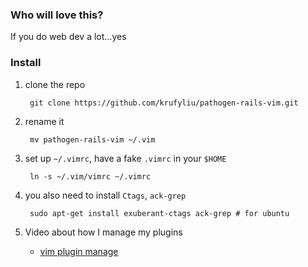 ### Who will love this?
If you do web dev a lot...yes

### Install
1. clone the repo

        git clone https://github.com/krufyliu/pathogen-rails-vim.git

1. rename it

        mv pathogen-rails-vim ~/.vim

1. set up `~/.vimrc`, have a fake `.vimrc` in your `$HOME`

        ln -s ~/.vim/vimrc ~/.vimrc

1. you also need to install `Ctags`, `ack-grep`

        sudo apt-get install exuberant-ctags ack-grep # for ubuntu

1. Video about how I manage my plugins

   - [vim plugin manage](http://happycasts.net/episodes/30)
